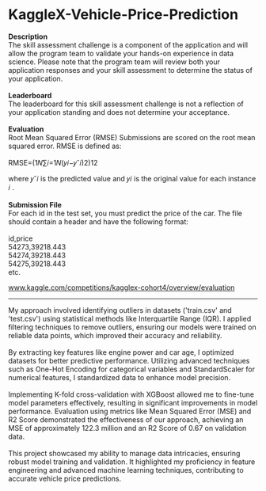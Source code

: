 # KaggleX-Vehicle-Price-Prediction


**Description**<br>
The skill assessment challenge is a component of the application and will allow the program team to validate your hands-on experience in data science. Please note that the program team will review both your application responses and your skill assessment to determine the status of your application.
<br>
<br>
**Leaderboard**<br>
The leaderboard for this skill assessment challenge is not a reflection of your application standing and does not determine your acceptance.
<br>
<br>
**Evaluation**<br>
Root Mean Squared Error (RMSE)
Submissions are scored on the root mean squared error. RMSE is defined as:
<br>
<br>
RMSE=(1𝑁∑𝑖=1𝑁(𝑦𝑖−𝑦ˆ𝑖)2)12
<br>

where 𝑦ˆ𝑖
 is the predicted value and 𝑦𝑖
 is the original value for each instance 𝑖
.
<br>
<br>
**Submission File**<br>
For each id in the test set, you must predict the price of the car. The file should contain a header and have the following format:
<br>
<br>
id,price<br>
54273,39218.443<br>
54274,39218.443<br>
54275,39218.443<br>
etc.<br>

www.kaggle.com/competitions/kagglex-cohort4/overview/evaluation


---------------------------------------------------------------------------------------------

My approach involved identifying outliers in datasets ('train.csv' and 'test.csv') using statistical methods like Interquartile Range (IQR). 
I applied filtering techniques to remove outliers, ensuring our models were trained on reliable data points, which improved their accuracy and reliability.
<br>
<br>
By extracting key features like engine power and car age, I optimized datasets for better predictive performance.
Utilizing advanced techniques such as One-Hot Encoding for categorical variables and StandardScaler for
numerical features, I standardized data to enhance model precision.
<br>
<br>
Implementing K-fold cross-validation with XGBoost allowed me to fine-tune model parameters effectively,
resulting in significant improvements in model performance. Evaluation using metrics like Mean Squared Error
(MSE) and R2 Score demonstrated the effectiveness of our approach, achieving an MSE of approximately 122.3
million and an R2 Score of 0.67 on validation data.
<br>
<br>
This project showcased my ability to manage data intricacies, ensuring robust model training and validation. It
highlighted my proficiency in feature engineering and advanced machine learning techniques, contributing to
accurate vehicle price predictions.
